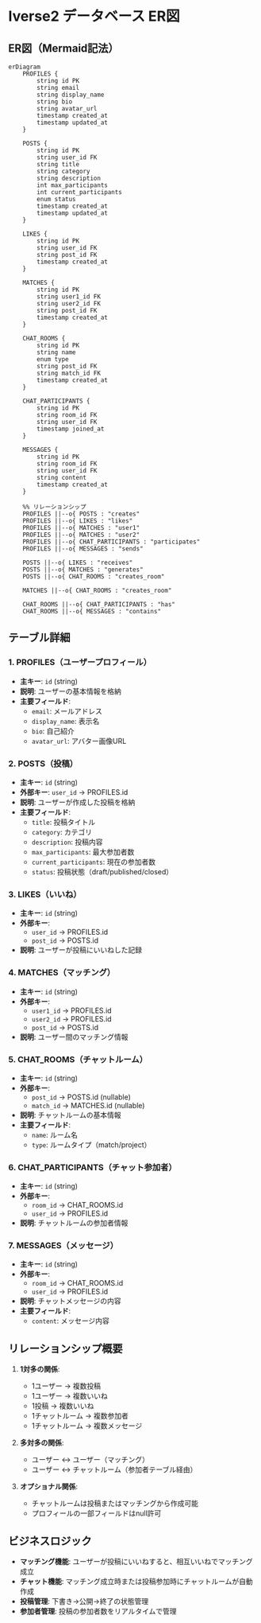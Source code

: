 # Iverse2 データベース ER図

## ER図（Mermaid記法）

```mermaid
erDiagram
    PROFILES {
        string id PK
        string email
        string display_name
        string bio
        string avatar_url
        timestamp created_at
        timestamp updated_at
    }
    
    POSTS {
        string id PK
        string user_id FK
        string title
        string category
        string description
        int max_participants
        int current_participants
        enum status
        timestamp created_at
        timestamp updated_at
    }
    
    LIKES {
        string id PK
        string user_id FK
        string post_id FK
        timestamp created_at
    }
    
    MATCHES {
        string id PK
        string user1_id FK
        string user2_id FK
        string post_id FK
        timestamp created_at
    }
    
    CHAT_ROOMS {
        string id PK
        string name
        enum type
        string post_id FK
        string match_id FK
        timestamp created_at
    }
    
    CHAT_PARTICIPANTS {
        string id PK
        string room_id FK
        string user_id FK
        timestamp joined_at
    }
    
    MESSAGES {
        string id PK
        string room_id FK
        string user_id FK
        string content
        timestamp created_at
    }

    %% リレーションシップ
    PROFILES ||--o{ POSTS : "creates"
    PROFILES ||--o{ LIKES : "likes"
    PROFILES ||--o{ MATCHES : "user1"
    PROFILES ||--o{ MATCHES : "user2"
    PROFILES ||--o{ CHAT_PARTICIPANTS : "participates"
    PROFILES ||--o{ MESSAGES : "sends"
    
    POSTS ||--o{ LIKES : "receives"
    POSTS ||--o{ MATCHES : "generates"
    POSTS ||--o{ CHAT_ROOMS : "creates_room"
    
    MATCHES ||--o{ CHAT_ROOMS : "creates_room"
    
    CHAT_ROOMS ||--o{ CHAT_PARTICIPANTS : "has"
    CHAT_ROOMS ||--o{ MESSAGES : "contains"
```

## テーブル詳細

### 1. PROFILES（ユーザープロフィール）
- **主キー**: `id` (string)
- **説明**: ユーザーの基本情報を格納
- **主要フィールド**:
  - `email`: メールアドレス
  - `display_name`: 表示名
  - `bio`: 自己紹介
  - `avatar_url`: アバター画像URL

### 2. POSTS（投稿）
- **主キー**: `id` (string)
- **外部キー**: `user_id` → PROFILES.id
- **説明**: ユーザーが作成した投稿を格納
- **主要フィールド**:
  - `title`: 投稿タイトル
  - `category`: カテゴリ
  - `description`: 投稿内容
  - `max_participants`: 最大参加者数
  - `current_participants`: 現在の参加者数
  - `status`: 投稿状態（draft/published/closed）

### 3. LIKES（いいね）
- **主キー**: `id` (string)
- **外部キー**: 
  - `user_id` → PROFILES.id
  - `post_id` → POSTS.id
- **説明**: ユーザーが投稿にいいねした記録

### 4. MATCHES（マッチング）
- **主キー**: `id` (string)
- **外部キー**: 
  - `user1_id` → PROFILES.id
  - `user2_id` → PROFILES.id
  - `post_id` → POSTS.id
- **説明**: ユーザー間のマッチング情報

### 5. CHAT_ROOMS（チャットルーム）
- **主キー**: `id` (string)
- **外部キー**: 
  - `post_id` → POSTS.id (nullable)
  - `match_id` → MATCHES.id (nullable)
- **説明**: チャットルームの基本情報
- **主要フィールド**:
  - `name`: ルーム名
  - `type`: ルームタイプ（match/project）

### 6. CHAT_PARTICIPANTS（チャット参加者）
- **主キー**: `id` (string)
- **外部キー**: 
  - `room_id` → CHAT_ROOMS.id
  - `user_id` → PROFILES.id
- **説明**: チャットルームの参加者情報

### 7. MESSAGES（メッセージ）
- **主キー**: `id` (string)
- **外部キー**: 
  - `room_id` → CHAT_ROOMS.id
  - `user_id` → PROFILES.id
- **説明**: チャットメッセージの内容
- **主要フィールド**:
  - `content`: メッセージ内容

## リレーションシップ概要

1. **1対多の関係**:
   - 1ユーザー → 複数投稿
   - 1ユーザー → 複数いいね
   - 1投稿 → 複数いいね
   - 1チャットルーム → 複数参加者
   - 1チャットルーム → 複数メッセージ

2. **多対多の関係**:
   - ユーザー ↔ ユーザー（マッチング）
   - ユーザー ↔ チャットルーム（参加者テーブル経由）

3. **オプショナル関係**:
   - チャットルームは投稿またはマッチングから作成可能
   - プロフィールの一部フィールドはnull許可

## ビジネスロジック

- **マッチング機能**: ユーザーが投稿にいいねすると、相互いいねでマッチング成立
- **チャット機能**: マッチング成立時または投稿参加時にチャットルームが自動作成
- **投稿管理**: 下書き→公開→終了の状態管理
- **参加者管理**: 投稿の参加者数をリアルタイムで管理

